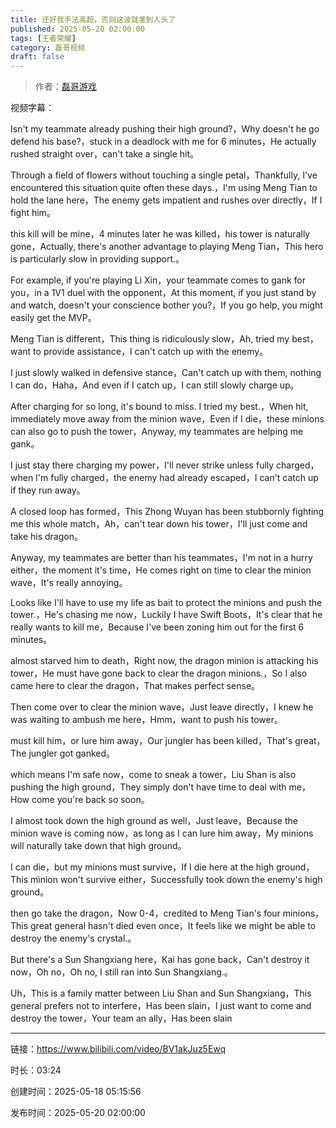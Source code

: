 ```yaml
---
title: 还好我手法高超，否则这波就拿到人头了
published: 2025-05-20 02:00:00
tags: [王者荣耀]
category: 磊哥视频
draft: false
---
```



> 作者：[磊哥游戏](https://space.bilibili.com/268941858?spm_id_from=333.788.upinfo.head.click)

视频字幕：

Isn't my teammate already pushing their high ground?，Why doesn't he go defend his base?，stuck in a deadlock with me for 6 minutes，He actually rushed straight over，can't take a single hit。

Through a field of flowers without touching a single petal，Thankfully, I've encountered this situation quite often these days.，I'm using Meng Tian to hold the lane here，The enemy gets impatient and rushes over directly，If I fight him。

this kill will be mine，4 minutes later he was killed，his tower is naturally gone，Actually, there's another advantage to playing Meng Tian，This hero is particularly slow in providing support.。

For example, if you're playing Li Xin，your teammate comes to gank for you，in a 1V1 duel with the opponent，At this moment, if you just stand by and watch, doesn't your conscience bother you?，If you go help, you might easily get the MVP。

Meng Tian is different，This thing is ridiculously slow，Ah, tried my best，want to provide assistance，I can't catch up with the enemy。

I just slowly walked in defensive stance，Can't catch up with them, nothing I can do，Haha，And even if I catch up，I can still slowly charge up。

After charging for so long, it's bound to miss. I tried my best.，When hit, immediately move away from the minion wave，Even if I die，these minions can also go to push the tower，Anyway, my teammates are helping me gank。

I just stay there charging my power，I'll never strike unless fully charged，when I'm fully charged，the enemy had already escaped，I can't catch up if they run away。

A closed loop has formed，This Zhong Wuyan has been stubbornly fighting me this whole match，Ah，can't tear down his tower，I'll just come and take his dragon。

Anyway, my teammates are better than his teammates，I'm not in a hurry either，the moment it's time，He comes right on time to clear the minion wave，It's really annoying。

Looks like I'll have to use my life as bait to protect the minions and push the tower.，He's chasing me now，Luckily I have Swift Boots，It's clear that he really wants to kill me，Because I've been zoning him out for the first 6 minutes。

almost starved him to death，Right now, the dragon minion is attacking his tower，He must have gone back to clear the dragon minions.，So I also came here to clear the dragon，That makes perfect sense。

Then come over to clear the minion wave，Just leave directly，I knew he was waiting to ambush me here，Hmm，want to push his tower。

must kill him，or lure him away，Our jungler has been killed，That's great，The jungler got ganked。

which means I'm safe now，come to sneak a tower，Liu Shan is also pushing the high ground，They simply don't have time to deal with me，How come you're back so soon。

I almost took down the high ground as well，Just leave，Because the minion wave is coming now，as long as I can lure him away，My minions will naturally take down that high ground。

I can die，but my minions must survive，If I die here at the high ground，This minion won't survive either，Successfully took down the enemy's high ground。

then go take the dragon，Now 0-4，credited to Meng Tian's four minions，This great general hasn't died even once，It feels like we might be able to destroy the enemy's crystal.。

But there's a Sun Shangxiang here，Kai has gone back，Can't destroy it now，Oh no，Oh no, I still ran into Sun Shangxiang.。

Uh，This is a family matter between Liu Shan and Sun Shangxiang，This general prefers not to interfere，Has been slain，I just want to come and destroy the tower，Your team an ally，Has been slain

---

链接：https://www.bilibili.com/video/BV1akJuz5Ewq

时长：03:24

创建时间：2025-05-18 05:15:56

发布时间：2025-05-20 02:00:00
